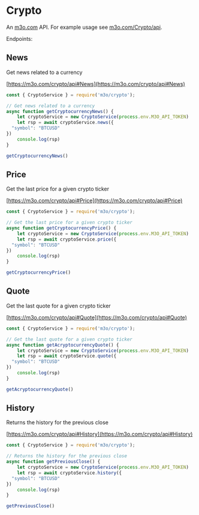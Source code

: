 # Crypto

An [m3o.com](https://m3o.com) API. For example usage see [m3o.com/Crypto/api](https://m3o.com/Crypto/api).

Endpoints:

## News

Get news related to a currency


[https://m3o.com/crypto/api#News](https://m3o.com/crypto/api#News)

```js
const { CryptoService } = require('m3o/crypto');

// Get news related to a currency
async function getCryptocurrencyNews() {
	let cryptoService = new CryptoService(process.env.M3O_API_TOKEN)
	let rsp = await cryptoService.news({
  "symbol": "BTCUSD"
})
	console.log(rsp)
}

getCryptocurrencyNews()
```
## Price

Get the last price for a given crypto ticker


[https://m3o.com/crypto/api#Price](https://m3o.com/crypto/api#Price)

```js
const { CryptoService } = require('m3o/crypto');

// Get the last price for a given crypto ticker
async function getCryptocurrencyPrice() {
	let cryptoService = new CryptoService(process.env.M3O_API_TOKEN)
	let rsp = await cryptoService.price({
  "symbol": "BTCUSD"
})
	console.log(rsp)
}

getCryptocurrencyPrice()
```
## Quote

Get the last quote for a given crypto ticker


[https://m3o.com/crypto/api#Quote](https://m3o.com/crypto/api#Quote)

```js
const { CryptoService } = require('m3o/crypto');

// Get the last quote for a given crypto ticker
async function getAcryptocurrencyQuote() {
	let cryptoService = new CryptoService(process.env.M3O_API_TOKEN)
	let rsp = await cryptoService.quote({
  "symbol": "BTCUSD"
})
	console.log(rsp)
}

getAcryptocurrencyQuote()
```
## History

Returns the history for the previous close


[https://m3o.com/crypto/api#History](https://m3o.com/crypto/api#History)

```js
const { CryptoService } = require('m3o/crypto');

// Returns the history for the previous close
async function getPreviousClose() {
	let cryptoService = new CryptoService(process.env.M3O_API_TOKEN)
	let rsp = await cryptoService.history({
  "symbol": "BTCUSD"
})
	console.log(rsp)
}

getPreviousClose()
```
